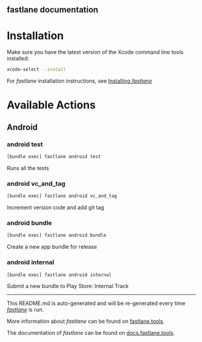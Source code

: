 fastlane documentation
----

# Installation

Make sure you have the latest version of the Xcode command line tools installed:

```sh
xcode-select --install
```

For _fastlane_ installation instructions, see [Installing _fastlane_](https://docs.fastlane.tools/#installing-fastlane)

# Available Actions

## Android

### android test

```sh
[bundle exec] fastlane android test
```

Runs all the tests

### android vc_and_tag

```sh
[bundle exec] fastlane android vc_and_tag
```

Increment version code and add git tag

### android bundle

```sh
[bundle exec] fastlane android bundle
```

Create a new app bundle for release

### android internal

```sh
[bundle exec] fastlane android internal
```

Submit a new bundle to Play Store: Internal Track

----

This README.md is auto-generated and will be re-generated every time [_fastlane_](https://fastlane.tools) is run.

More information about _fastlane_ can be found on [fastlane.tools](https://fastlane.tools).

The documentation of _fastlane_ can be found on [docs.fastlane.tools](https://docs.fastlane.tools).
